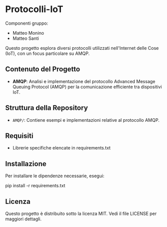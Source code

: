 # Protocolli-IoT
Componenti gruppo:
- Matteo Monino
- Matteo Santi


Questo progetto esplora diversi protocolli utilizzati nell'Internet delle Cose (IoT), con un focus particolare su AMQP.

## Contenuto del Progetto

- **AMQP**: Analisi e implementazione del protocollo Advanced Message Queuing Protocol (AMQP) per la comunicazione efficiente tra dispositivi IoT.

## Struttura della Repository

- `AMQP/`: Contiene esempi e implementazioni relative al protocollo AMQP.

## Requisiti
- Librerie specifiche elencate in requirements.txt

## Installazione
Per installare le dipendenze necessarie, esegui:

 pip install -r requirements.txt

## Licenza
Questo progetto è distribuito sotto la licenza MIT. Vedi il file LICENSE per maggiori dettagli.


